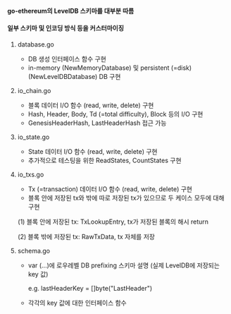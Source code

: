 #### go-ethereum의 LevelDB 스키마를 대부분 따름
#### 일부 스키마 및 인코딩 방식 등을 커스터마이징


1. database.go
    - DB 생성 인터페이스 함수 구현
    - in-memory (NewMemoryDatabase) 및 persistent (=disk) (NewLevelDBDatabase) DB 구현

2. io_chain.go
    - 블록 데이터 I/O 함수 (read, write, delete) 구현
    - Hash, Header, Body, Td (=total difficulty), Block 등의 I/O 구현
    - GenesisHeaderHash, LastHeaderHash 접근 가능

3. io_state.go
    - State 데이터 I/O 함수 (read, write, delete) 구현
    - 추가적으로 테스팅을 위한 ReadStates, CountStates 구현

4. io_txs.go
    - Tx (=transaction) 데이터 I/O 함수 (read, write, delete) 구현
    - 블록 안에 저장된 tx와 밖에 따로 저장된 tx가 있으므로 두 케이스 모두에 대해 구현
    
    (1) 블록 안에 저장된 tx: TxLookupEntry, tx가 저장된 블록의 해시 return
    
    (2) 블록 밖에 저장된 tx: RawTxData, tx 자체를 저장

5. schema.go
    - var (...)에 로우레벨 DB prefixing 스키마 설명 (실제 LevelDB에 저장되는 key 값)
    
      e.g. lastHeaderKey = []byte("LastHeader")
    - 각각의 key 값에 대한 인터페이스 함수 
